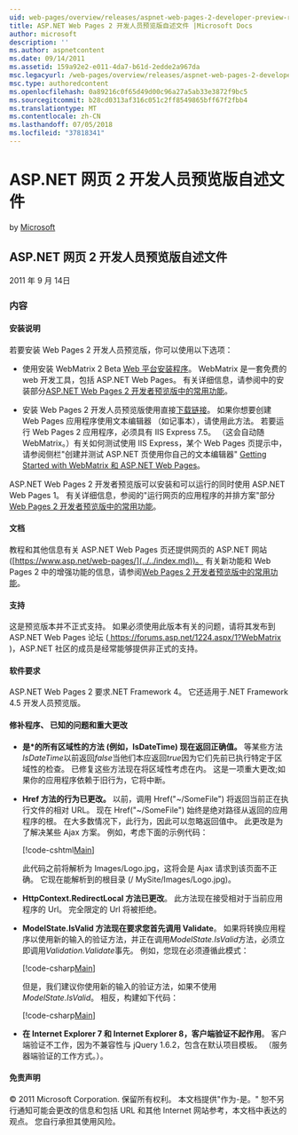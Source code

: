 ```yaml
---
uid: web-pages/overview/releases/aspnet-web-pages-2-developer-preview-readme
title: ASP.NET Web Pages 2 开发人员预览版自述文件 |Microsoft Docs
author: microsoft
description: ''
ms.author: aspnetcontent
ms.date: 09/14/2011
ms.assetid: 159a92e2-e011-4da7-b61d-2edde2a967da
msc.legacyurl: /web-pages/overview/releases/aspnet-web-pages-2-developer-preview-readme
msc.type: authoredcontent
ms.openlocfilehash: 0a89216c0f65d49d00c96a27a5ab33e3872f9bc5
ms.sourcegitcommit: b28cd0313af316c051c2ff8549865bff67f2fbb4
ms.translationtype: MT
ms.contentlocale: zh-CN
ms.lasthandoff: 07/05/2018
ms.locfileid: "37818341"
---
```

<a name="aspnet-web-pages-2-developer-preview-readme"></a>ASP.NET 网页 2 开发人员预览版自述文件
====================
by [Microsoft](https://github.com/microsoft)

## <a name="aspnet-web-pages-2-developer-preview-readme"></a>ASP.NET 网页 2 开发人员预览版自述文件

2011 年 9 月 14日

### <a name="contents"></a>内容

#### <a id="_Toc303701284"></a>  安装说明

若要安装 Web Pages 2 开发人员预览版，你可以使用以下选项：

- 使用安装 WebMatrix 2 Beta [Web 平台安装程序](https://go.microsoft.com/fwlink/?LinkId=226883)。 WebMatrix 是一套免费的 web 开发工具，包括 ASP.NET Web Pages。 有关详细信息，请参阅中的安装部分[ASP.NET Web Pages 2 开发者预览版中的常用功能](https://go.microsoft.com/fwlink/?LinkID=227824)。

- 安装 Web Pages 2 开发人员预览版使用直接[下载链接](https://go.microsoft.com/fwlink/?LinkID=226335)。 如果你想要创建 Web Pages 应用程序使用文本编辑器 （如记事本），请使用此方法。 若要运行 Web Pages 2 应用程序，必须具有 IIS Express 7.5。 （这会自动随 WebMatrix。）有关如何测试使用 IIS Express，某个 Web Pages 页提示中，请参阅侧栏"创建并测试 ASP.NET 页使用你自己的文本编辑器" [Getting Started with WebMatrix 和 ASP.NET Web Pages](https://go.microsoft.com/fwlink/?LinkId=202889)。

ASP.NET Web Pages 2 开发者预览版可以安装和可以运行的同时使用 ASP.NET Web Pages 1。 <a id="a"></a>有关详细信息，参阅的"运行网页的应用程序的并排方案"部分[Web Pages 2 开发者预览版中的常用功能](https://go.microsoft.com/fwlink/?LinkID=227824)。

#### <a id="_Toc303701285"></a>  文档

教程和其他信息有关 ASP.NET Web Pages 页还提供网页的 ASP.NET 网站 ([https://www.asp.net/web-pages/](../../index.md))。 有关新功能和 Web Pages 2 中的增强功能的信息，请参阅[Web Pages 2 开发者预览版中的常用功能](https://go.microsoft.com/fwlink/?LinkID=227824)。

#### <a id="_Toc303701286"></a>  支持

<a id="_Toc209852135"></a><a id="_Toc255833657"></a> 这是预览版本并不正式支持。 如果必须使用此版本有关的问题，请将其发布到 ASP.NET Web Pages 论坛 ([ https://forums.asp.net/1224.aspx/1?WebMatrix ](https://forums.asp.net/1224.aspx/1?WebMatrix) )，ASP.NET 社区的成员是经常能够提供非正式的支持。

#### <a id="_Toc303701287"></a>  软件要求

ASP.NET Web Pages 2 要求.NET Framework 4。 它还适用于.NET Framework 4.5 开发人员预览版。

<a id="_Toc303701288"></a><a id="_Breaking_Changes"></a>

#### <a name="fixes-known-issues-and-breaking-changes"></a>修补程序、 已知的问题和重大更改

<a id="_Toc224729061"></a><a id="_Toc238051347"></a>

- **是\*的所有区域性的方法 (例如，IsDateTime) 现在返回正确值。** 等某些方法*IsDateTime*以前返回*false*当他们本应返回*true*因为它们先前已执行特定于区域性的检查。 已修复这些方法现在将区域性考虑在内。 这是一项重大更改;如果你的应用程序依赖于旧行为，它将中断。
- **Href 方法的行为已更改。** 以前，调用 Href("~/SomeFile") 将返回当前正在执行文件的相对 URL。 现在 Href("~/SomeFile") 始终是绝对路径从返回的应用程序的根。 在大多数情况下，此行为，因此可以忽略返回值中。 此更改是为了解决某些 Ajax 方案。 例如，考虑下面的示例代码： 

    [!code-cshtml[Main](aspnet-web-pages-2-developer-preview-readme/samples/sample1.cshtml)]

    此代码之前将解析为 Images/Logo.jpg，这将会是 Ajax 请求到该页面不正确。 它现在能解析到的根目录 (/ MySite/Images/Logo.jpg)。
- **HttpContext.RedirectLocal 方法已更改**。 此方法现在接受相对于当前应用程序的 Url。 完全限定的 Url 将被拒绝。
- **ModelState.IsValid 方法现在要求您首先调用 Validate**。 如果将转换应用程序以使用新的输入的验证方法，并正在调用*ModelState.IsValid*方法，必须立即调用*Validation.Validate*事先。 例如，您现在必须遵循此模式： 

    [!code-csharp[Main](aspnet-web-pages-2-developer-preview-readme/samples/sample2.cs)]

  但是，我们建议你使用新的输入的验证方法，如果不使用*ModelState.IsValid*。 相反，构建如下代码： 

    [!code-csharp[Main](aspnet-web-pages-2-developer-preview-readme/samples/sample3.cs)]
- **在 Internet Explorer 7 和 Internet Explorer 8，客户端验证不起作用**。 客户端验证不工作，因为不兼容性与 jQuery 1.6.2，包含在默认项目模板。 （服务器端验证的工作方式。）。

#### <a id="_Toc303701289"></a>  免责声明

© 2011 Microsoft Corporation. 保留所有权利。 本文档提供"作为-是。" 恕不另行通知可能会更改的信息和包括 URL 和其他 Internet 网站参考，本文档中表达的观点。 您自行承担其使用风险。
